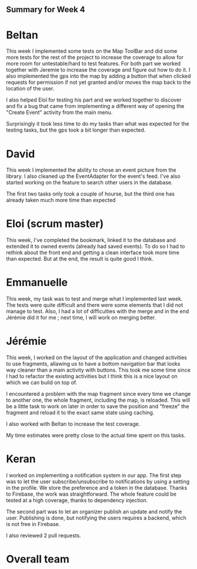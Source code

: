 ## Summary for Week 4

# Beltan

This week I implemented some tests on the Map ToolBar and did some more tests for the rest of the project to increase the coverage
to allow for more room for untestable/hard to test features. For both part we worked together with Jeremie to increase the coverage and 
figure out how to do it. I also implemented the gps into the map by adding a button that when clicked requests for permission if not yet granted and/or moves the map back
to the location of the user.

I also helped Eloï for testing his part and we worked together to discover and fix a bug that came from implementing a different way of opening the "Create Event"
activity from the main menu.

Surprisingly it took less time to do my tasks than what was expected for the testing tasks, but the gps took a bit longer than expected.

# David

This week I implemented the ability to chose an event picture from the library. I also cleaned up the EventAdapter for the event's feed. I've also started working on the feature to search other users in the database.

The first two tasks only took a couple of hourse, but the third one has already taken much more time than expected

# Eloi (scrum master)
This week, I've completed the bookmark, linked it to the database and extended it to owned events (already had saved events). To do so I had to rethink about the front end and getting a clean interface took more time than expected. But at the end, the result is quite good I think.


# Emmanuelle

This week, my task was to test and merge what I implemented last week. The tests were quite difficult and there were some elements that I did not manage to test. Also, I had a lot of difficulties with the merge and in the end Jérémie did it for me ; next time, I will work on merging better.

# Jérémie
This week, I worked on the layout of the application and changed activities to use fragments, allawing us to have a bottom navigation bar that looks way cleaner than a main activity with buttons. This took me some time since I had to refactor the existing activities but I think this is a nice layout on which we can build on top of. 

I encountered a problem with the map fragment since every time we change to another one, the whole fragment, including the map, is reloaded. This will be a little task to work on later in order to save the position and "freeze" the fragment and reload it to the exact same state using caching.

I also worked with Beltan to increase the test coverage.

My time estimates were pretty close to the actual time spent on this tasks.


# Keran

I worked on implementing a notification system in our app. The first step was to let the user subscribe/unsubscribe to notifications by using a setting in the profile. We store the preference and a token in the database. Thanks to Firebase, the work was straightforward. The whole feature could be tested at a high coverage, thanks to dependency injection.

The second part was to let an organizer publish an update and notify the user. Publishing is done, but notifying the users requires a backend, which is not free in Firebase. 

I also reviewed 2 pull requests.

# Overall team



